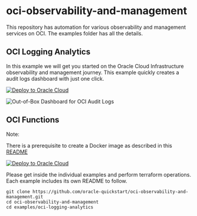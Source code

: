 # oci-observability-and-management

This repository has automation for various observability and management services on OCI. The examples folder has all the details.

## OCI Logging Analytics 

In this example we will get you started on the Oracle Cloud Infrastructure observability and management journey. This example quickly creates a audit logs dashboard with just one click. 

[![Deploy to Oracle Cloud](https://oci-resourcemanager-plugin.plugins.oci.oraclecloud.com/latest/deploy-to-oracle-cloud.svg)](https://cloud.oracle.com/resourcemanager/stacks/create?zipUrl=https://github.com/oracle-quickstart/oci-observability-and-management/releases/download/3.0/oci-logging-analytics.zip) 

![Out-of-Box Dashboard for OCI Audit Logs ](https://user-images.githubusercontent.com/80283985/153082162-662ac81b-9e85-483e-93ab-72d6a9cd560d.png)



## OCI Functions 

Note:

There is a prerequisite to create a Docker image as described in this [README](https://github.com/oracle-quickstart/oci-observability-and-management/blob/master/examples/oci-functions/README.md)

[![Deploy to Oracle Cloud](https://oci-resourcemanager-plugin.plugins.oci.oraclecloud.com/latest/deploy-to-oracle-cloud.svg)](https://cloud.oracle.com/resourcemanager/stacks/create?zipUrl=https://github.com/oracle-quickstart/oci-observability-and-management/releases/download/functionsv1.0/oci-functions.zip) 

Please get inside the individual examples and perform terraform operations. Each example includes its own README to follow.

```
git clone https://github.com/oracle-quickstart/oci-observability-and-management.git
cd oci-observability-and-management
cd examples/oci-logging-analytics
```
